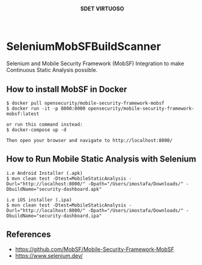 <h4 align="center">SDET VIRTUOSO</h4>
<br>


# SeleniumMobSFBuildScanner
Selenium and Mobile Security Framework (MobSF) Integration to make Continuous Static Analysis possible.

## How to install MobSF in Docker
```
$ docker pull opensecurity/mobile-security-framework-mobsf
$ docker run -it -p 8000:8000 opensecurity/mobile-security-framework-mobsf:latest

or run this command instead:
$ docker-compose up -d

Then open your browser and navigate to http://localhost:8000/
```

## How to Run Mobile Static Analysis with Selenium
```
i.e Android Installer (.apk)
$ mvn clean test -Dtest=MobileStaticAnalysis -Durl="http://localhost:8000/" -Dpath="/Users/imostafa/Downloads/" -DbuildName="security-dashboard.apk"
```

```
i.e iOS installer (.ipa)
$ mvn clean test -Dtest=MobileStaticAnalysis -Durl="http://localhost:8000/" -Dpath="/Users/imostafa/Downloads/" -DbuildName="security-dashboard.ipa"
```

## References
- https://github.com/MobSF/Mobile-Security-Framework-MobSF
- https://www.selenium.dev/
